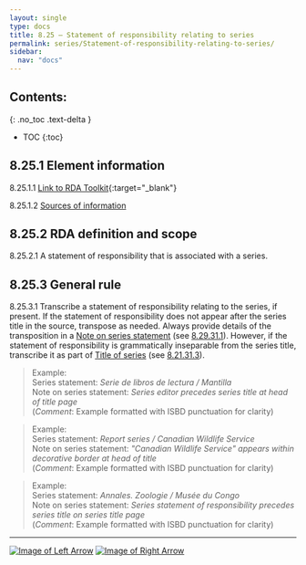 ```yaml
---
layout: single
type: docs
title: 8.25 — Statement of responsibility relating to series
permalink: series/Statement-of-responsibility-relating-to-series/
sidebar:
  nav: "docs"
---
```


## Contents:
{: .no_toc .text-delta }

- TOC
{:toc}

## 8.25.1 Element information

<a name="8.25.1.1">8.25.1.1</a> [Link to RDA Toolkit](https://beta.rdatoolkit.org/en-US_ala-03903371-8ef8-3e8a-88c9-45421e6de05b){:target="_blank"}

<a name="8.25.1.2">8.25.1.2</a> [Sources of information](/DCRMR/series/#8011-sources-of-information)

## 8.25.2 RDA definition and scope

<a name="8.25.2.1">8.25.2.1</a> A statement of responsibility that is associated with a series.

## 8.25.3 General rule

<a name="8.25.3.1">8.25.3.1</a> Transcribe a statement of responsibility relating to the series, if present. If the statement of responsibility does not appear after the series title in the source, transpose as needed. Always provide details of the transposition in a [Note on series statement](/DCRMR/series/Note-on-series-statement/) (see [8.29.31.1](/DCRMR/series/Note-on-series-statement/#8.29.31.1)). However, if the statement of responsibility is grammatically inseparable from the series title, transcribe it as part of [Title of series](/DCRMR/series/Title-of-series/) (see [8.21.31.3](/DCRMR/series/Title-of-series/#8.21.31.3)).

>Example:    
>Series statement: <CITE>Serie de libros de lectura / Mantilla</CITE>  
>Note on series statement: <CITE>Series editor precedes series title at head of title page</CITE>  
>(*Comment*: Example formatted with ISBD punctuation for clarity)

>Example:    
>Series statement: <CITE>Report series / Canadian Wildlife Service</CITE>  
>Note on series statement: <CITE>"Canadian Wildlife Service" appears within decorative border at head of title</CITE>  
>(*Comment*: Example formatted with ISBD punctuation for clarity)

>Example:    
>Series statement: <CITE>Annales. Zoologie / Musée du Congo</CITE>  
>Note on series statement: <CITE>Series statement of responsibility precedes series title on series title page</CITE>  
>(*Comment*: Example formatted with ISBD punctuation for clarity)

---

[![Image of Left Arrow](https://rbms-bsc.github.io/DCRMR/assets/pictures/navigation/Arrow_Left.png "8.235 — Parallel other title information of series")](/DCRMR/series/Parallel-other-title-information-of-series/) [![Image of Right Arrow](https://rbms-bsc.github.io/DCRMR/assets/pictures/navigation/Arrow_Right.png "8.255 — Parallel statement of responsibility relating to series")](/DCRMR/series/Parallel-statement-of-responsibility-relating-to-series/)